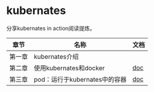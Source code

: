 # kubernates

分享kubernates in action阅读提炼。

| 章节   | 名称                   | 文档                                              |
| ------ | ---------------------- | ------------------------------------------------- |
| 第一章 | kubernates介绍         |                                                   |
| 第二章 | 使用kubernates和docker | [doc](./doc/chapter_two_kubernates_and_docker.md) |
|   第三章 | pod：运行于kubernates中的容器 | [doc](./doc/chapter_three_kubernates_containers.md) |



